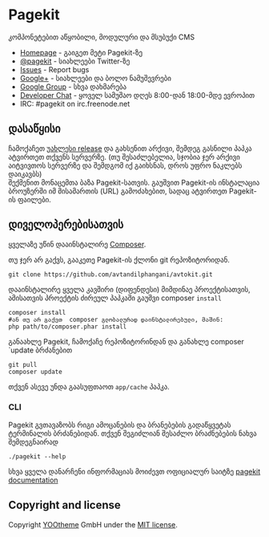# Pagekit

კომპონეტებით აწყობილი, მოდულური და მსუბუქი  CMS

* [Homepage](http://pagekit.com) - გაიგეთ მეტი  Pagekit-ზე
* [@pagekit](https://twitter.com/pagekit) - სიახლეები Twitter-ზე
* [Issues](http://github.com/pagekit/pagekit/issues) - Report bugs
* [Google+](https://plus.google.com/communities/104125443335488004107) - სიახლეები და ბოლო ნამუშევრები
* [Google Group](https://plus.google.com/communities/104125443335488004107) - სხვა დახმარება
* [Developer Chat](https://www.hipchat.com/giPcIKmrx) - ყოველ სამუშაო დღეს 8:00-დან  18:00-მდე ევროპით
* IRC: #pagekit on irc.freenode.net

## დასაწყისი

ჩამოქაჩეთ [უახლესი release](http://www.pagekit.com) და გახსენით არქივი, შემდეგ გასნილი პაპკა ატვირთეთ თქვენს სერვერზე.
    (თუ შესაძლებელია, სჯობია ჯერ არქივი აიტვივთოს სერვერზე და შემდგომ იქ გაიხსნას, დროს უფრო ნაკლებს დაიკავბს)   
შექმენით მონაცემთა ბაზა Pagekit-სათვის.
გაუშვით  Pagekit-ის ინსტალაცია ბროუზერში იმ მისამართის (URL) გამოძახებით, სადაც ატვირთეთ  Pagekit-ის ფაილები.


## დიველოპერებისათვის

ყველაზე უწინ დააინსტალირე  [Composer](https://getcomposer.org/doc/00-intro.md#installation-nix).

თუ ჯერ არ გაქვს, გააკეთე  Pagekit-ის ქლონი  git რეპოზიტორიდან.
```
git clone https://github.com/avtandilphangani/avtokit.git
```

დააინსტალირე ყველა კავშირი (დიფენდესი) მიმდინაე პროექტისათვის, ამისათვის პროექტის ძირეულ პაპკაში გაუშვი  composer `install`
```
composer install
#ან თუ არ გაქვთ  composer გლობალურად დაინსტალირებული, მაშინ:
php path/to/composer.phar install
```

განაახლე Pagekit, ჩამოქაჩე რეპოზიტორინდან და განახლე  composer `update ბრძანებით

```
git pull
composer update
```

თქვენ ასევე უნდა გაასუფთაოთ  `app/cache` პაპკა.

### CLI

Pagekit გვთავაზობს რიგი ამოცანების და ბრანებების გადაწყვეტას ტერმინალის ბრძანებიდან. თქვენ შეგიძლიან შესაძლო ბრაძნებების ნახვა შემდეგნაირად
```
./pagekit --help
```
სხვა ყველა დანარჩენი ინფორმაციას მოიძევთ ოფიციალურ საიტზე  [pagekit documentation](http://www.pagekit.com/docs/quickstart)


## Copyright and license

Copyright [YOOtheme](http://www.yootheme.com) GmbH under the [MIT license](LICENSE).
